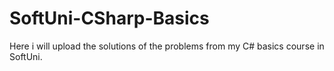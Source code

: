 # SoftUni-CSharp-Basics
Here i will upload the solutions of the problems from my C# basics course in SoftUni.
